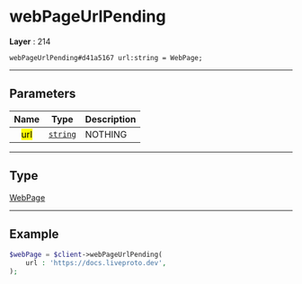 # webPageUrlPending

**Layer** : 214

```tl
webPageUrlPending#d41a5167 url:string = WebPage;
```

---

## Parameters

| Name | Type | Description |
| :---: | :---: | :--- |
| <mark>url</mark> | [`string`](type/string) | NOTHING |

---

## Type

[WebPage](type/WebPage)

---

## Example

```php
$webPage = $client->webPageUrlPending(
	url : 'https://docs.liveproto.dev',
);
```